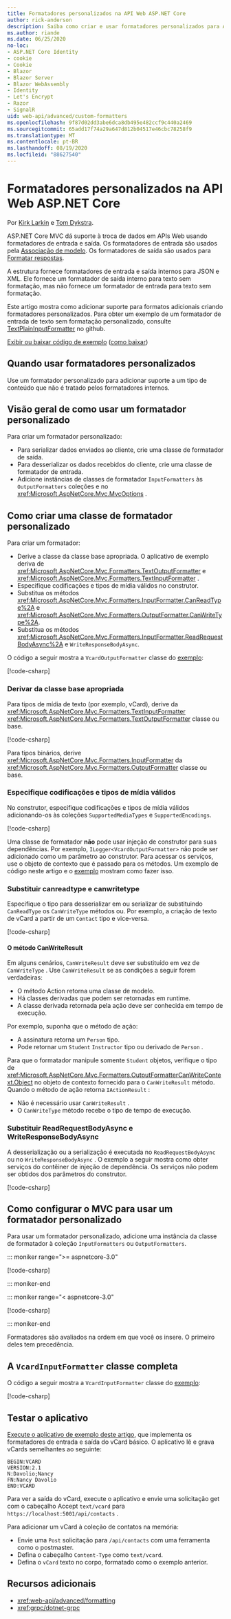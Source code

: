 ```yaml
---
title: Formatadores personalizados na API Web ASP.NET Core
author: rick-anderson
description: Saiba como criar e usar formatadores personalizados para APIs Web no ASP.NET Core.
ms.author: riande
ms.date: 06/25/2020
no-loc:
- ASP.NET Core Identity
- cookie
- Cookie
- Blazor
- Blazor Server
- Blazor WebAssembly
- Identity
- Let's Encrypt
- Razor
- SignalR
uid: web-api/advanced/custom-formatters
ms.openlocfilehash: 9f87d02dd3abe6dca8db495e482ccf9c440a2469
ms.sourcegitcommit: 65add17f74a29a647d812b04517e46cbc78258f9
ms.translationtype: MT
ms.contentlocale: pt-BR
ms.lasthandoff: 08/19/2020
ms.locfileid: "88627540"
---
```

# <a name="custom-formatters-in-aspnet-core-web-api"></a>Formatadores personalizados na API Web ASP.NET Core

Por [Kirk Larkin](https://twitter.com/serpent5) e [Tom Dykstra](https://github.com/tdykstra).

ASP.NET Core MVC dá suporte à troca de dados em APIs Web usando formatadores de entrada e saída. Os formatadores de entrada são usados pela [Associação de modelo](xref:mvc/models/model-binding). Os formatadores de saída são usados para [Formatar respostas](xref:web-api/advanced/formatting).

A estrutura fornece formatadores de entrada e saída internos para JSON e XML. Ele fornece um formatador de saída interno para texto sem formatação, mas não fornece um formatador de entrada para texto sem formatação.

Este artigo mostra como adicionar suporte para formatos adicionais criando formatadores personalizados. Para obter um exemplo de um formatador de entrada de texto sem formatação personalizado, consulte [TextPlainInputFormatter](https://github.com/aspnet/Entropy/blob/master/samples/Mvc.Formatters/TextPlainInputFormatter.cs) no github.

[Exibir ou baixar código de exemplo](https://github.com/dotnet/AspNetCore.Docs/tree/master/aspnetcore/web-api/advanced/custom-formatters/samples) ([como baixar](xref:index#how-to-download-a-sample))

## <a name="when-to-use-custom-formatters"></a>Quando usar formatadores personalizados

Use um formatador personalizado para adicionar suporte a um tipo de conteúdo que não é tratado pelos formatadores internos.

## <a name="overview-of-how-to-use-a-custom-formatter"></a>Visão geral de como usar um formatador personalizado

Para criar um formatador personalizado:

* Para serializar dados enviados ao cliente, crie uma classe de formatador de saída.
* Para desserializar os dados recebidos do cliente, crie uma classe de formatador de entrada.
* Adicione instâncias de classes de formatador `InputFormatters` às `OutputFormatters` coleções e no <xref:Microsoft.AspNetCore.Mvc.MvcOptions> .

## <a name="how-to-create-a-custom-formatter-class"></a>Como criar uma classe de formatador personalizado

Para criar um formatador:

* Derive a classe da classe base apropriada. O aplicativo de exemplo deriva de <xref:Microsoft.AspNetCore.Mvc.Formatters.TextOutputFormatter> e <xref:Microsoft.AspNetCore.Mvc.Formatters.TextInputFormatter> .
* Especifique codificações e tipos de mídia válidos no construtor.
* Substitua os métodos <xref:Microsoft.AspNetCore.Mvc.Formatters.InputFormatter.CanReadType%2A> e <xref:Microsoft.AspNetCore.Mvc.Formatters.OutputFormatter.CanWriteType%2A>.
* Substitua os métodos <xref:Microsoft.AspNetCore.Mvc.Formatters.InputFormatter.ReadRequestBodyAsync%2A> e `WriteResponseBodyAsync`.

O código a seguir mostra a `VcardOutputFormatter` classe do [exemplo](https://github.com/dotnet/AspNetCore.Docs/tree/master/aspnetcore/web-api/advanced/custom-formatters/samples):

[!code-csharp[](custom-formatters/samples/3.x/CustomFormattersSample/Formatters/VcardOutputFormatter.cs?name=snippet_Class)]
  
### <a name="derive-from-the-appropriate-base-class"></a>Derivar da classe base apropriada

Para tipos de mídia de texto (por exemplo, vCard), derive da <xref:Microsoft.AspNetCore.Mvc.Formatters.TextInputFormatter> <xref:Microsoft.AspNetCore.Mvc.Formatters.TextOutputFormatter> classe ou base.

[!code-csharp[](custom-formatters/samples/3.x/CustomFormattersSample/Formatters/VcardOutputFormatter.cs?name=snippet_ClassDeclaration)]

Para tipos binários, derive <xref:Microsoft.AspNetCore.Mvc.Formatters.InputFormatter> da <xref:Microsoft.AspNetCore.Mvc.Formatters.OutputFormatter> classe ou base.

### <a name="specify-valid-media-types-and-encodings"></a>Especifique codificações e tipos de mídia válidos

No construtor, especifique codificações e tipos de mídia válidos adicionando-os às coleções `SupportedMediaTypes` e `SupportedEncodings`.

[!code-csharp[](custom-formatters/samples/3.x/CustomFormattersSample/Formatters/VcardOutputFormatter.cs?name=snippet_ctor)]

Uma classe de formatador **não** pode usar injeção de construtor para suas dependências. Por exemplo, `ILogger<VcardOutputFormatter>` não pode ser adicionado como um parâmetro ao construtor. Para acessar os serviços, use o objeto de contexto que é passado para os métodos. Um exemplo de código neste artigo e o [exemplo](https://github.com/dotnet/AspNetCore.Docs/tree/master/aspnetcore/web-api/advanced/custom-formatters/samples) mostram como fazer isso.

### <a name="override-canreadtype-and-canwritetype"></a>Substituir canreadtype e canwritetype

Especifique o tipo para desserializar em ou serializar de substituindo `CanReadType` os `CanWriteType` métodos ou. Por exemplo, a criação de texto de vCard a partir de um `Contact` tipo e vice-versa.

[!code-csharp[](custom-formatters/samples/3.x/CustomFormattersSample/Formatters/VcardOutputFormatter.cs?name=snippet_CanWriteType)]

#### <a name="the-canwriteresult-method"></a>O método CanWriteResult

Em alguns cenários, `CanWriteResult` deve ser substituído em vez de `CanWriteType` . Use `CanWriteResult` se as condições a seguir forem verdadeiras:

* O método Action retorna uma classe de modelo.
* Há classes derivadas que podem ser retornadas em runtime.
* A classe derivada retornada pela ação deve ser conhecida em tempo de execução.

Por exemplo, suponha que o método de ação:

* A assinatura retorna um `Person` tipo.
* Pode retornar um `Student` `Instructor` tipo ou derivado de `Person` . 

Para que o formatador manipule somente `Student` objetos, verifique o tipo de <xref:Microsoft.AspNetCore.Mvc.Formatters.OutputFormatterCanWriteContext.Object> no objeto de contexto fornecido para o `CanWriteResult` método. Quando o método de ação retorna `IActionResult` :

* Não é necessário usar `CanWriteResult` .
* O `CanWriteType` método recebe o tipo de tempo de execução.

<a id="read-write"></a>

### <a name="override-readrequestbodyasync-and-writeresponsebodyasync"></a>Substituir ReadRequestBodyAsync e WriteResponseBodyAsync

A desserialização ou a serialização é executada no `ReadRequestBodyAsync` ou no `WriteResponseBodyAsync` . O exemplo a seguir mostra como obter serviços do contêiner de injeção de dependência. Os serviços não podem ser obtidos dos parâmetros do construtor.

[!code-csharp[](custom-formatters/samples/3.x/CustomFormattersSample/Formatters/VcardOutputFormatter.cs?name=snippet_WriteResponseBodyAsync)]

## <a name="how-to-configure-mvc-to-use-a-custom-formatter"></a>Como configurar o MVC para usar um formatador personalizado

Para usar um formatador personalizado, adicione uma instância da classe de formatador à coleção `InputFormatters` ou `OutputFormatters`.

::: moniker range=">= aspnetcore-3.0"

[!code-csharp[](custom-formatters/samples/3.x/CustomFormattersSample/Startup.cs?name=snippet_ConfigureServices&highlight=5-6)]

::: moniker-end

::: moniker range="< aspnetcore-3.0"

[!code-csharp[](custom-formatters/samples/2.x/CustomFormattersSample/Startup.cs?name=mvcoptions&highlight=3-4)]

::: moniker-end

Formatadores são avaliados na ordem em que você os insere. O primeiro deles tem precedência.

## <a name="the-complete-vcardinputformatter-class"></a>A `VcardInputFormatter` classe completa

O código a seguir mostra a `VcardInputFormatter` classe do [exemplo](https://github.com/dotnet/AspNetCore.Docs/tree/master/aspnetcore/web-api/advanced/custom-formatters/samples):

[!code-csharp[](custom-formatters/samples/3.x/CustomFormattersSample/Formatters/VcardInputFormatter.cs?name=snippet_Class)]

## <a name="test-the-app"></a>Testar o aplicativo

[Execute o aplicativo de exemplo deste artigo](https://github.com/dotnet/AspNetCore.Docs/tree/master/aspnetcore/web-api/advanced/custom-formatters/samples), que implementa os formatadores de entrada e saída do vCard básico. O aplicativo lê e grava vCards semelhantes ao seguinte:

```
BEGIN:VCARD
VERSION:2.1
N:Davolio;Nancy
FN:Nancy Davolio
END:VCARD
```

Para ver a saída do vCard, execute o aplicativo e envie uma solicitação get com o cabeçalho Accept `text/vcard` para `https://localhost:5001/api/contacts` .

Para adicionar um vCard à coleção de contatos na memória:

* Envie uma `Post` solicitação para `/api/contacts` com uma ferramenta como o postmaster.
* Defina o cabeçalho `Content-Type` como `text/vcard`.
* Defina o `vCard` texto no corpo, formatado como o exemplo anterior.

## <a name="additional-resources"></a>Recursos adicionais

* <xref:web-api/advanced/formatting>
* <xref:grpc/dotnet-grpc>
